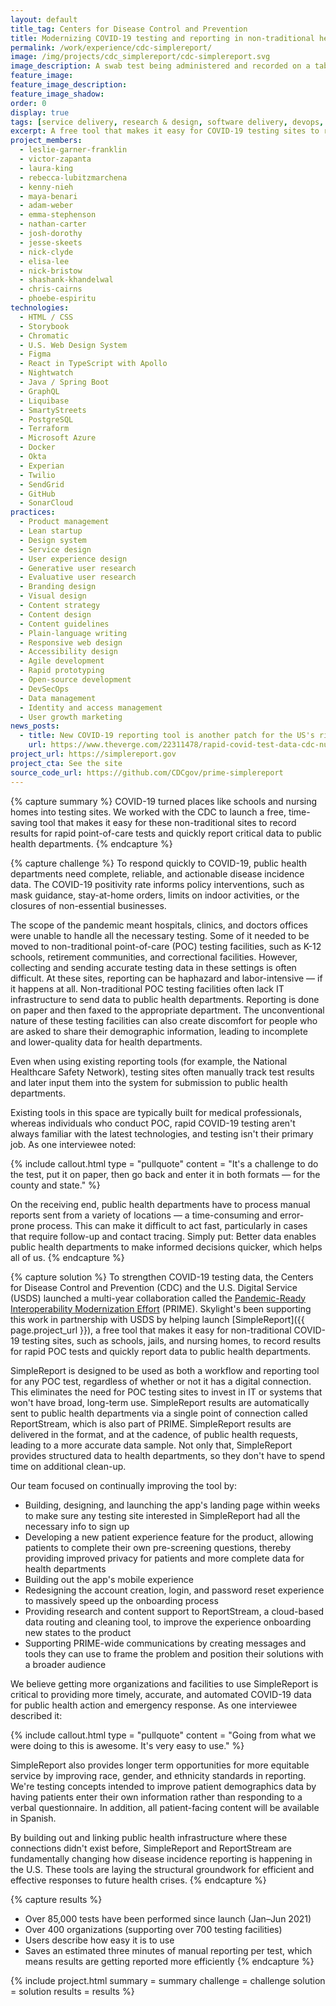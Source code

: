 ```yaml
---
layout: default
title_tag: Centers for Disease Control and Prevention
title: Modernizing COVID-19 testing and reporting in non-traditional healthcare settings
permalink: /work/experience/cdc-simplereport/
image: /img/projects/cdc_simplereport/cdc-simplereport.svg
image_description: A swab test being administered and recorded on a tablet
feature_image:
feature_image_description:
feature_image_shadow:
order: 0
display: true
tags: [service delivery, research & design, software delivery, devops, cloud & platforms, data & analytics, apis, security & privacy, healthcare, leslie-garner-franklin, victor-zapanta, laura-king, rebecca-lubitzmarchena, kenny-nieh, maya-benari, adam-weber, emma-stephenson, nathan-carter, josh-dorothy, jesse-skeets, nick-clyde, elisa-lee, nick-bristow, shashank-khandelwal, chris-cairns, phoebe-espiritu]
excerpt: A free tool that makes it easy for COVID-19 testing sites to record results for rapid point-of-care tests and quickly report data to public health departments.
project_members:
  - leslie-garner-franklin
  - victor-zapanta
  - laura-king
  - rebecca-lubitzmarchena
  - kenny-nieh
  - maya-benari
  - adam-weber
  - emma-stephenson
  - nathan-carter
  - josh-dorothy
  - jesse-skeets
  - nick-clyde
  - elisa-lee
  - nick-bristow
  - shashank-khandelwal
  - chris-cairns
  - phoebe-espiritu
technologies:
  - HTML / CSS
  - Storybook
  - Chromatic
  - U.S. Web Design System
  - Figma
  - React in TypeScript with Apollo
  - Nightwatch
  - Java / Spring Boot
  - GraphQL
  - Liquibase
  - SmartyStreets
  - PostgreSQL
  - Terraform
  - Microsoft Azure
  - Docker
  - Okta
  - Experian
  - Twilio
  - SendGrid
  - GitHub
  - SonarCloud
practices:
  - Product management
  - Lean startup
  - Design system
  - Service design
  - User experience design
  - Generative user research
  - Evaluative user research
  - Branding design
  - Visual design
  - Content strategy
  - Content design
  - Content guidelines
  - Plain-language writing
  - Responsive web design
  - Accessibility design
  - Agile development
  - Rapid prototyping
  - Open-source development
  - DevSecOps
  - Data management
  - Identity and access management
  - User growth marketing
news_posts:
  - title: New COVID-19 reporting tool is another patch for the US's rickety health data system
    url: https://www.theverge.com/22311478/rapid-covid-test-data-cdc-nursing-home-usds-arizona
project_url: https://simplereport.gov
project_cta: See the site
source_code_url: https://github.com/CDCgov/prime-simplereport
---
```


{% capture summary %}
COVID-19 turned places like schools and nursing homes into testing sites. We worked with the CDC to launch a free, time-saving tool that makes it easy for these non-traditional sites to record results for rapid point-of-care tests and quickly report critical data to public health departments.
{% endcapture %}

{% capture challenge %}
To respond quickly to COVID-19, public health departments need complete, reliable, and actionable disease incidence data. The COVID-19 positivity rate informs policy interventions, such as mask guidance, stay-at-home orders, limits on indoor activities, or the closures of non-essential businesses.

The scope of the pandemic meant hospitals, clinics, and doctors offices were unable to handle all the necessary testing. Some of it needed to be moved to non-traditional point-of-care (POC) testing facilities, such as K-12 schools, retirement communities,  and correctional facilities. However, collecting and sending accurate testing data in these settings is often difficult. At these sites, reporting can be haphazard and labor-intensive — if it happens at all. Non-traditional POC testing facilities often lack IT infrastructure to send data to public health departments. Reporting is done on paper and then faxed to the appropriate department. The unconventional nature of these testing facilities can also create discomfort for people who are asked to share their demographic information, leading to incomplete and lower-quality data for health departments.

Even when using existing reporting tools (for example, the National Healthcare Safety Network), testing sites often manually track test results and later input them into the system for submission to public health departments.

Existing tools in this space are typically built for medical professionals, whereas individuals who conduct POC, rapid COVID-19 testing aren't always familiar with the latest technologies, and testing isn't their primary job. As one interviewee noted:

{% include callout.html
  type = "pullquote"
  content = "It's a challenge to do the test, put it on paper, then go back and enter it in both formats — for the county and state."
%}

On the receiving end, public health departments have to process manual reports sent from a variety of locations — a time-consuming and error-prone process. This can make it difficult to act fast, particularly in cases that require follow-up and contact tracing. Simply put: Better data enables public health departments to make informed decisions quicker, which helps all of us.
{% endcapture %}

{% capture solution %}
To strengthen COVID-19 testing data, the Centers for Disease Control and Prevention (CDC) and the U.S. Digital Service (USDS) launched a multi-year collaboration called the [Pandemic-Ready Interoperability Modernization Effort](https://www.cdc.gov/surveillance/pdfs/PRIME_1-sheet_single-page.pdf) (PRIME). Skylight's been supporting this work in partnership with USDS by helping launch [SimpleReport]({{ page.project_url }}), a free tool that makes it easy for non-traditional COVID-19 testing sites, such as schools, jails, and nursing homes, to record results for rapid POC tests and quickly report data to public health departments.

SimpleReport is designed to be used as both a workflow and reporting tool for any POC test, regardless of whether or not it has a digital connection. This eliminates the need for POC testing sites to invest in IT or systems that won't have broad, long-term use. SimpleReport results are automatically sent to public health departments via a single point of connection called ReportStream, which is also part of PRIME. SimpleReport results are delivered in the format, and at the cadence, of public health requests, leading to a more accurate data sample. Not only that, SimpleReport provides structured data to health departments, so they don't have to spend time on additional clean-up.

Our team focused on continually improving the tool by:

- Building, designing, and launching the app's landing page within weeks to make sure any testing site interested in SimpleReport had all the necessary info to sign up
- Developing a new patient experience feature for the product, allowing patients to complete their own pre-screening questions, thereby providing improved privacy for patients and more complete data for health departments
- Building out the app's mobile experience
- Redesigning the account creation, login, and password reset experience to massively speed up the onboarding process
- Providing research and content support to ReportStream, a cloud-based data routing and cleaning tool, to improve the experience onboarding new states to the product
- Supporting PRIME-wide communications by creating messages and tools they can use to frame the problem and position their solutions with a broader audience

We believe getting more organizations and facilities to use SimpleReport is critical to providing more timely, accurate, and automated COVID-19 data for public health action and emergency response. As one interviewee described it:

{% include callout.html
  type = "pullquote"
  content = "Going from what we were doing to this is awesome. It's very easy to use."
%}

SimpleReport also provides longer term opportunities for more equitable service by improving race, gender, and ethnicity standards in reporting. We're testing concepts intended to improve patient demographics data by having patients enter their own information rather than responding to a verbal questionnaire. In addition, all patient-facing content will be available in Spanish.

By building out and linking public health infrastructure where these connections didn't exist before, SimpleReport and ReportStream are fundamentally changing how disease incidence reporting is happening in the U.S. These tools are laying the structural groundwork for efficient and effective responses to future health crises.
{% endcapture %}

{% capture results %}
- Over 85,000 tests have been performed since launch (Jan–Jun 2021)
- Over 400 organizations (supporting over 700 testing facilities)
- Users describe how easy it is to use
- Saves an estimated three minutes of manual reporting per test, which means results are getting reported more efficiently
{% endcapture %}

{% include project.html
  summary = summary
  challenge = challenge
  solution = solution
  results = results
%}
